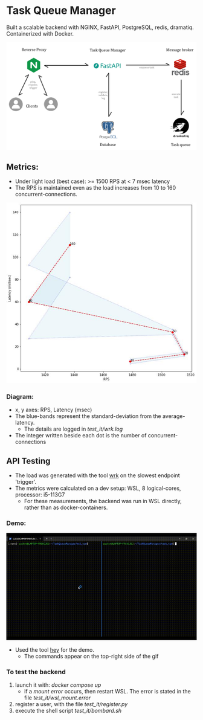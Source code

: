 # Task Queue Manager

Built a scalable backend with NGINX, FastAPI, PostgreSQL, redis, dramatiq. Containerized with Docker.

![System Architecture](img/sys_arch.png)
## Metrics:
- Under light load (best case): >= 1500 RPS at < 7 msec latency
- The RPS is maintained even as the load increases from 10 to 160 concurrent-connections.

![Metrics : Latency vs RPS](img/metrics.jpg)
### Diagram:
- x, y axes: RPS, Latency (msec)
- The blue-bands represent the standard-deviation from the average-latency.
   - The details are logged in *test_it/wrk.log*
- The integer written beside each dot is the number of concurrent-connections

## API Testing
- The load was generated with the tool [wrk](https://github.com/wg/wrk) on the slowest endpoint 'trigger'.
- The metrics were calculated on a dev setup: WSL, 8 logical-cores, processor: i5-113G7
  - For these measurements, the backend was run in WSL directly, rather than as docker-containers.

### Demo:
![Demo](img/demo.gif)
- Used the tool [hey](https://github.com/rakyll/hey) for the demo.
   - The commands appear on the top-right side of the gif

### To test the backend
1. launch it with: *docker compose up*
   - if a *mount error* occurs, then restart WSL. The error is stated in the file *test_it/wsl_mount.error*
2. register a user, with the file *test_it/register.py*
3. execute the shell script *test_it/bombard.sh*
